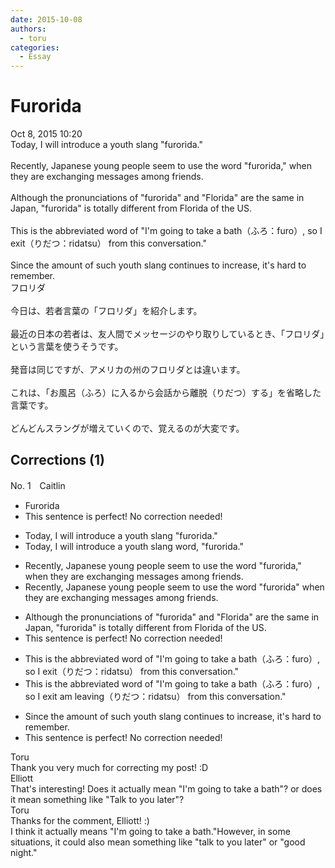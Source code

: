 ```yaml
---
date: 2015-10-08
authors:
  - toru
categories:
  - Essay
---
```


<h1 id="subject_show">Furorida</h1>
<div class="date">Oct 8, 2015 10:20</div>
<div id="post"><div id="body_show_ori">
Today, I will introduce a youth slang "furorida."<br/><br/>Recently, Japanese young people seem to use the word "furorida," when they are exchanging messages among friends.<br/><br/>Although the pronunciations of "furorida" and "Florida" are the same in Japan, "furorida" is totally different from Florida of the US.<br/><br/>This is the abbreviated word of "I'm going to take a bath（ふろ：furo）, so I exit（りだつ：ridatsu） from this conversation."<br/><br/>Since the amount of such youth slang continues to increase, it's hard to remember.
</div></div>

<!-- more -->

<div id="post_ja"><div id="body_show_mo">
フロリダ<br/><br/>今日は、若者言葉の「フロリダ」を紹介します。<br/><br/>最近の日本の若者は、友人間でメッセージのやり取りしているとき、「フロリダ」という言葉を使うそうです。<br/><br/>発音は同じですが、アメリカの州のフロリダとは違います。<br/><br/>これは、「お風呂（ふろ）に入るから会話から離脱（りだつ）する」を省略した言葉です。<br/><br/>どんどんスラングが増えていくので、覚えるのが大変です。
</div></div>

## Corrections (1)
<div id="block"><div class="first_name"> No. 1　<span class="just_name">Caitlin</span></div><div id="block2">
<ul class="correction_field">
<li class="incorrect">Furorida</li>
<li class="corrected perfect">This sentence is perfect! No correction needed!</li>
</ul>
<ul class="correction_field">
<li class="incorrect">Today, I will introduce a youth slang "furorida."</li>
<li class="corrected correct">
Today, I will introduce a youth slang <span class="f_red">word,</span> "furorida."
</li>
</ul>
<ul class="correction_field">
<li class="incorrect">Recently, Japanese young people seem to use the word "furorida," when they are exchanging messages among friends.</li>
<li class="corrected correct">
Recently, Japanese young people seem to use the word "furorida" when they are exchanging messages among friends.
</li>
</ul>
<ul class="correction_field">
<li class="incorrect">Although the pronunciations of "furorida" and "Florida" are the same in Japan, "furorida" is totally different from Florida of the US.</li>
<li class="corrected perfect">This sentence is perfect! No correction needed!</li>
</ul>
<ul class="correction_field">
<li class="incorrect">This is the abbreviated word of "I'm going to take a bath（ふろ：furo）, so I exit（りだつ：ridatsu） from this conversation."</li>
<li class="corrected correct">
This is the abbreviated word of "I'm going to take a bath（ふろ：furo）, so I <span class="sline">exit </span>am leaving（りだつ：ridatsu） <span class="sline">from</span> this conversation."
</li>
</ul>
<ul class="correction_field">
<li class="incorrect">Since the amount of such youth slang continues to increase, it's hard to remember.</li>
<li class="corrected perfect">This sentence is perfect! No correction needed!</li>
</ul>
</div><div class="name"><span class="just_name">Toru</span><br>
Thank you very much for correcting my post! :D
</div>
<div class="name"><span class="just_name">Elliott</span><br>
That's interesting! Does it actually mean "I'm going to take a bath"? or does it mean something like "Talk to you later"?
</div>
<div class="name"><span class="just_name">Toru</span><br>
Thanks for the comment, Elliott! :)<br/>I think it actually means "I'm going to take a bath."However, in some situations, it could also mean something like "talk to you later" or "good night."
</div>
</div>
